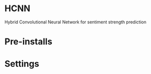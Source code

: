 # HCNN
Hybrid Convolutional Neural Network for sentiment strength prediction

# Pre-installs
# Settings

